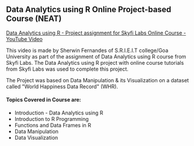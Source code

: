 Data Analytics using R Online Project-based Course (NEAT)
---

[Data Analytics using R - Project assignment for Skyfi Labs Online Course - YouTube Video](https://www.youtube.com/watch?v=nnt_TY7g1mI)

This video is made by Sherwin Fernandes of S.R.I.E.I.T college/Goa University as part of the assignment of Data Analytics using R course from Skyfi Labs. The Data Analytics using R project with online course tutorials from Skyfi Labs was used to complete this project. 

The Project was based on Data Manipulation & its Visualization on a dataset called "World Happiness Data Record" (WHR).

#### Topics Covered in Course are:
* Introduction - Data Analytics using R
* Introduction to R Programming
* Functions and Data Frames in R
* Data Manipulation
* Data Visualization
